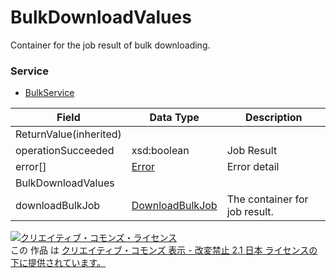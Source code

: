 # BulkDownloadValues
Container for the job result of bulk downloading.
### Service
+ [BulkService](../services/BulkService.md)

| Field | Data Type | Description | 
|---|---|---|
| ReturnValue(inherited)|||
| operationSucceeded| xsd:boolean| Job Result |
| error[]| <a href="./Error.md">Error</a>| Error detail |
| BulkDownloadValues|||
| downloadBulkJob| <a href="./DownloadBulkJob.md">DownloadBulkJob</a>| The container for job result. |
<a rel="license" href="http://creativecommons.org/licenses/by-nd/2.1/jp/"><img alt="クリエイティブ・コモンズ・ライセンス" style="border-width:0" src="https://i.creativecommons.org/l/by-nd/2.1/jp/88x31.png" /></a><br />この 作品 は <a rel="license" href="http://creativecommons.org/licenses/by-nd/2.1/jp/">クリエイティブ・コモンズ 表示 - 改変禁止 2.1 日本 ライセンスの下に提供されています。</a>
